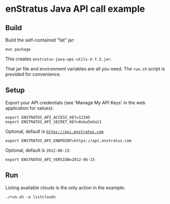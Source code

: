 enStratus Java API call example
===============================

## Build

Build the self-contained "fat" jar:

    mvn package

This creates <code>enstratus-java-api-utils-X.Y.Z.jar</code>.

That jar file and environment variables are all you need. The <code>run.sh</code> script is
provided for convenience.

## Setup

Export your API credentials (see 'Manage My API Keys' in the web application for values):

    export ENSTRATUS_API_ACCESS_KEY=12345
    export ENSTRATUS_API_SECRET_KEY=0xba5eba11

Optional, default is <code>https://api.enstratus.com</code>

    export ENSTRATUS_API_ENDPOINT=https://api.enstratus.com

Optional, default is <code>2012-06-15</code>:

    export ENSTRATUS_API_VERSION=2012-06-15

## Run

Listing available clouds is the only action in the example:

    ./run.sh -a listclouds

